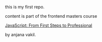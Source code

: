 this is my first repo.

content is part of the frontend masters course

[JavaScript: From First Steps to Professional](https://frontendmasters.com/courses/javascript-first-steps)

by anjana vakil.